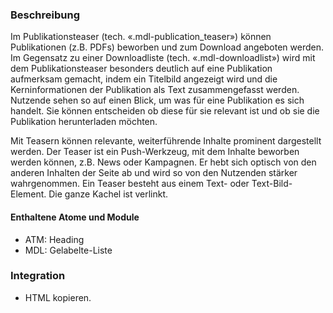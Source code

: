 ### Beschreibung
Im Publikationsteaser (tech. «.mdl-publication_teaser») können Publikationen (z.B. PDFs) beworben und zum Download angeboten werden. Im Gegensatz zu einer Downloadliste (tech. «.mdl-downloadlist») wird mit dem Publikationsteaser besonders deutlich auf eine Publikation aufmerksam gemacht, indem ein Titelbild angezeigt wird und die Kerninformationen der Publikation als Text zusammengefasst werden. Nutzende sehen so auf einen Blick, um was für eine Publikation es sich handelt. Sie können entscheiden ob diese für sie relevant ist und ob sie die Publikation herunterladen möchten.
 
Mit Teasern können relevante, weiterführende Inhalte prominent dargestellt werden. Der Teaser ist ein Push-Werkzeug, mit dem Inhalte beworben werden können, z.B. News oder Kampagnen. Er hebt sich optisch von den anderen Inhalten der Seite ab und wird so von den Nutzenden stärker wahrgenommen. Ein Teaser besteht aus einem Text- oder Text-Bild-Element. Die ganze Kachel ist verlinkt.
 
#### Enthaltene Atome und Module
* ATM: Heading
* MDL: Gelabelte-Liste

### Integration
* HTML kopieren.
